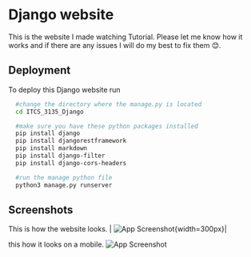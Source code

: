 # Django website

This is the website I made watching Tutorial. Please let me know how it works and if there are any issues I will do my best to fix them 😊.





## Deployment

To deploy this Django website run

```bash
  #change the directory where the manage.py is located
  cd ITCS_3135_Django

  #make sure you have these python packages installed
  pip install django
  pip install djangorestframework
  pip install markdown
  pip install django-filter
  pip install django-cors-headers 

  #run the manage python file
  python3 manage.py runserver
```



## Screenshots

This is how the website looks.
| ![App Screenshot](https://drive.google.com/uc?id=1dt7UFHYf2WIyy-In-xPDsTDdhVO7FLIp){width=300px}|

this how it looks on a mobile.
![App Screenshot](https://drive.google.com/uc?id=1TM3wKY8vo6NSpYzJLIRAxGwdcxnmC1_n)
